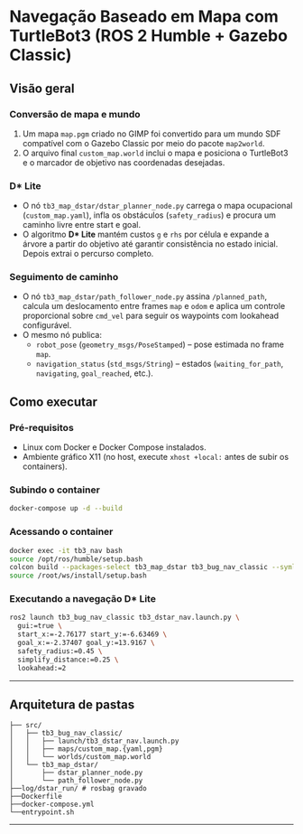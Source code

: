# Navegação Baseado em Mapa com TurtleBot3 (ROS 2 Humble + Gazebo Classic)

## Visão geral

### Conversão de mapa e mundo
1. Um mapa `map.pgm` criado no GIMP foi convertido para um mundo SDF compatível com o Gazebo Classic por meio do pacote `map2world`.
2. O arquivo final `custom_map.world` inclui o mapa e posiciona o TurtleBot3 e o marcador de objetivo nas coordenadas desejadas.

### D\* Lite
- O nó `tb3_map_dstar/dstar_planner_node.py` carrega o mapa ocupacional (`custom_map.yaml`), infla os obstáculos (`safety_radius`) e procura um caminho livre entre start e goal.
- O algoritmo **D\* Lite** mantém custos `g` e `rhs` por célula e expande a árvore a partir do objetivo até garantir consistência no estado inicial. Depois extrai o percurso completo.

### Seguimento de caminho
- O nó `tb3_map_dstar/path_follower_node.py` assina `/planned_path`, calcula um deslocamento entre frames `map` e `odom` e aplica um controle proporcional sobre `cmd_vel` para seguir os waypoints com lookahead configurável.
- O mesmo nó publica:
  - `robot_pose` (`geometry_msgs/PoseStamped`) – pose estimada no frame `map`.
  - `navigation_status` (`std_msgs/String`) – estados (`waiting_for_path`, `navigating`, `goal_reached`, etc.).

## Como executar

### Pré-requisitos
- Linux com Docker e Docker Compose instalados.
- Ambiente gráfico X11 (no host, execute `xhost +local:` antes de subir os containers).

### Subindo o container
```bash
docker-compose up -d --build
```

### Acessando o container
```bash
docker exec -it tb3_nav bash
source /opt/ros/humble/setup.bash
colcon build --packages-select tb3_map_dstar tb3_bug_nav_classic --symlink-install
source /root/ws/install/setup.bash
```

### Executando a navegação D\* Lite
```bash
ros2 launch tb3_bug_nav_classic tb3_dstar_nav.launch.py \
  gui:=true \
  start_x:=-2.76177 start_y:=-6.63469 \
  goal_x:=-2.37407 goal_y:=13.9167 \
  safety_radius:=0.45 \
  simplify_distance:=0.25 \
  lookahead:=2
```

---

## Arquitetura de pastas

```
├── src/
│   ├── tb3_bug_nav_classic/
│   │   ├── launch/tb3_dstar_nav.launch.py
│   │   ├── maps/custom_map.{yaml,pgm}
│   │   └── worlds/custom_map.world
│   └── tb3_map_dstar/
│       ├── dstar_planner_node.py
│       └── path_follower_node.py
├──log/dstar_run/ # rosbag gravado
├──Dockerfile
├──docker-compose.yml
└──entrypoint.sh
```

---
